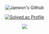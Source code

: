 <!--
## Hi there 👋
**jaewonwi/jaewonwi** is a ✨ _special_ ✨ repository because its `README.md` (this file) appears on your GitHub profile.

Here are some ideas to get you started:

- 🔭 I’m currently working on ...
- 🌱 I’m currently learning ...
- 👯 I’m looking to collaborate on ...
- 🤔 I’m looking for help with ...
- 💬 Ask me about ...
- 📫 How to reach me: ...
- 😄 Pronouns: ...
- ⚡ Fun fact: ...


- 헤더: https://github.com/kyechan99/capsule-render/blob/master/docs/README_kr.md
-->


<div align="center">
  <!-- 헤더 -->
  
  ![Jaewon's Github](https://capsule-render.vercel.app/api?type=waving&color=auto&height=250&section=header&text=Jaewon's%20Github&fontSize=50&fontAlign=50&fontAlignY=40)

  <!-- <h1 algin="center"> Algorithm </h1> -->

  [![Solved.ac Profile](http://mazassumnida.wtf/api/generate_badge?boj=jww5555)](https://solved.ac/jww5555)
  
  <img src="http://mazandi.herokuapp.com/api?handle=jww5555&theme=warm"/>  
  
  <!-- ![Top Langs](https://github-readme-stats.vercel.app/api/top-langs/?username=jaewonwi&layout=compact&theme=dark)
  ![Jaewon's GitHub stats](https://github-readme-stats.vercel.app/api?username=jaewonwi&show_icons=true&theme=transparent)    -->
</div>
